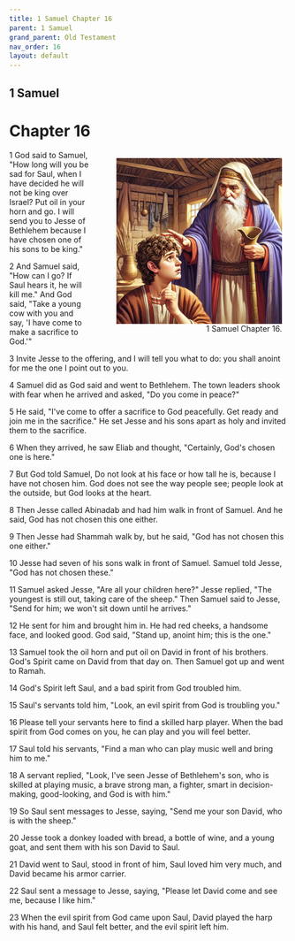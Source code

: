 ```yaml
---
title: 1 Samuel Chapter 16
parent: 1 Samuel
grand_parent: Old Testament
nav_order: 16
layout: default
---
```


## 1 Samuel

# Chapter 16

<figure style="float: right; margin-right: 10px;">
    <img src="/assets/Image/1 Samuel/500/16.jpg" alt="1 Samuel Chapter 16" style="width: 300px; height: 300px; float: right;padding-left: 10px;"/>
    <figcaption style="clear: both;text-align: right;">1 Samuel Chapter 16.</figcaption>
</figure>
1 God said to Samuel, "How long will you be sad for Saul, when I have decided he will not be king over Israel? Put oil in your horn and go. I will send you to Jesse of Bethlehem because I have chosen one of his sons to be king."

2 And Samuel said, "How can I go? If Saul hears it, he will kill me." And God said, "Take a young cow with you and say, 'I have come to make a sacrifice to God.'"

3 Invite Jesse to the offering, and I will tell you what to do: you shall anoint for me the one I point out to you.

4 Samuel did as God said and went to Bethlehem. The town leaders shook with fear when he arrived and asked, "Do you come in peace?"

5 He said, "I've come to offer a sacrifice to God peacefully. Get ready and join me in the sacrifice." He set Jesse and his sons apart as holy and invited them to the sacrifice.

6 When they arrived, he saw Eliab and thought, "Certainly, God's chosen one is here."

7 But God told Samuel, Do not look at his face or how tall he is, because I have not chosen him. God does not see the way people see; people look at the outside, but God looks at the heart.

8 Then Jesse called Abinadab and had him walk in front of Samuel. And he said, God has not chosen this one either.

9 Then Jesse had Shammah walk by, but he said, "God has not chosen this one either."

10 Jesse had seven of his sons walk in front of Samuel. Samuel told Jesse, "God has not chosen these."

11 Samuel asked Jesse, "Are all your children here?" Jesse replied, "The youngest is still out, taking care of the sheep." Then Samuel said to Jesse, "Send for him; we won't sit down until he arrives."

12 He sent for him and brought him in. He had red cheeks, a handsome face, and looked good. God said, "Stand up, anoint him; this is the one."

13 Samuel took the oil horn and put oil on David in front of his brothers. God's Spirit came on David from that day on. Then Samuel got up and went to Ramah.

14 God's Spirit left Saul, and a bad spirit from God troubled him.

15 Saul's servants told him, "Look, an evil spirit from God is troubling you."

16 Please tell your servants here to find a skilled harp player. When the bad spirit from God comes on you, he can play and you will feel better.

17 Saul told his servants, "Find a man who can play music well and bring him to me."

18 A servant replied, "Look, I've seen Jesse of Bethlehem's son, who is skilled at playing music, a brave strong man, a fighter, smart in decision-making, good-looking, and God is with him."

19 So Saul sent messages to Jesse, saying, "Send me your son David, who is with the sheep."

20 Jesse took a donkey loaded with bread, a bottle of wine, and a young goat, and sent them with his son David to Saul.

21 David went to Saul, stood in front of him, Saul loved him very much, and David became his armor carrier.

22 Saul sent a message to Jesse, saying, "Please let David come and see me, because I like him."

23 When the evil spirit from God came upon Saul, David played the harp with his hand, and Saul felt better, and the evil spirit left him.


